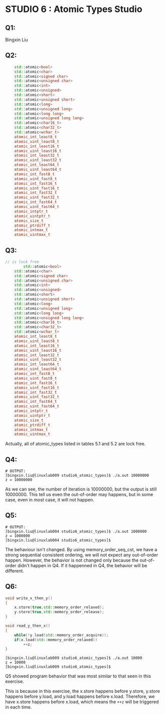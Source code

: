 # STUDIO 6 : Atomic Types Studio

## Q1:

Bingxin Liu

## Q2:

```c++
    std::atomic<bool>
    std::atomic<char>
    std::atomic<signed char>
    std::atomic<unsigned char>
    std::atomic<int>
    std::atomic<unsigned>
    std::atomic<short>
    std::atomic<unsigned short>
    std::atomic<long>
    std::atomic<unsigned long>
    std::atomic<long long>
    std::atomic<unsigned long long>
    std::atomic<char16_t>
    std::atomic<char32_t>
    std::atomic<wchar_t>
    atomic_int_least8_t
    atomic_uint_least8_t
    atomic_int_least16_t
    atomic_uint_least16_t
    atomic_int_least32_t
    atomic_uint_least32_t
    atomic_int_least64_t
    atomic_uint_least64_t
    atomic_int_fast8_t
    atomic_uint_fast8_t
    atomic_int_fast16_t
    atomic_uint_fast16_t
    atomic_int_fast32_t
    atomic_uint_fast32_t
    atomic_int_fast64_t
    atomic_uint_fast64_t
    atomic_intptr_t
    atomic_uintptr_t
    atomic_size_t
    atomic_ptrdiff_t
    atomic_intmax_t
    atomic_uintmax_t
```

## Q3:

```c++
// is lock free
		std::atomic<bool>
    std::atomic<char>
    std::atomic<signed char>
    std::atomic<unsigned char>
    std::atomic<int>
    std::atomic<unsigned>
    std::atomic<short>
    std::atomic<unsigned short>
    std::atomic<long>
    std::atomic<unsigned long>
    std::atomic<long long>
    std::atomic<unsigned long long>
    std::atomic<char16_t>
    std::atomic<char32_t>
    std::atomic<wchar_t>
    atomic_int_least8_t
    atomic_uint_least8_t
    atomic_int_least16_t
    atomic_uint_least16_t
    atomic_int_least32_t
    atomic_uint_least32_t
    atomic_int_least64_t
    atomic_uint_least64_t
    atomic_int_fast8_t
    atomic_uint_fast8_t
    atomic_int_fast16_t
    atomic_uint_fast16_t
    atomic_int_fast32_t
    atomic_uint_fast32_t
    atomic_int_fast64_t
    atomic_uint_fast64_t
    atomic_intptr_t
    atomic_uintptr_t
    atomic_size_t
    atomic_ptrdiff_t
    atomic_intmax_t
    atomic_uintmax_t
```

Actually, all of atomic_types listed in tables 5.1 and 5.2 are lock free.

## Q4:

```shell
# OUTPUT:
[bingxin.liu@linuxlab009 studio6_atomic_types]$ ./a.out 10000000
z = 10000000
```

As we can see, the number of iteration is 10000000, but the output is still 10000000. This tell us even the out-of-order may happens, but in some case, even in most case, it will not happen.



## Q5:

```shell
# OUTPUT:
[bingxin.liu@linuxlab004 studio6_atomic_types]$ ./a.out 1000000
z = 1000000
[bingxin.liu@linuxlab004 studio6_atomic_types]$
```

The behaviour isn't changed. By using memory_order_seq_cst, we have a strong sequential consistent ordering, we will not expect any out-of-order happen. However, the behavior is not changed only because the out-of-order didn't happen in Q4. If it happenned in Q4, the behavior will be different.



## Q6:

```c++
void write_x_then_y()
{
    x.store(true,std::memory_order_relaxed);
    y.store(true,std::memory_order_release);
}

void read_y_then_x()
{
    while(!y.load(std::memory_order_acquire));
    if(x.load(std::memory_order_relaxed))
        ++z;
}
```

```shell
[bingxin.liu@linuxlab009 studio6_atomic_types]$ ./a.out 10000
z = 10000
[bingxin.liu@linuxlab009 studio6_atomic_types]$
```

Q5 showed program behavior that was most similar to that seen in this exercise.

This is because in this exercise, the x.store happens before y.store, y.store happens before y.load, and y.load happens before x.load. Therefore, we have x.store happens before x.load, which means the `++z` will be triggered in each time.